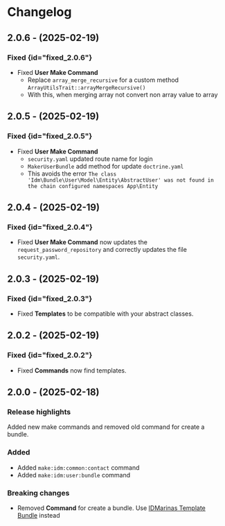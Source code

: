 # Changelog

## 2.0.6 - (2025-02-19)

### Fixed {id="fixed_2.0.6"}

* Fixed **User Make Command**
	* Replace `array_merge_recursive` for a custom method `ArrayUtilsTrait::arrayMergeRecursive()`
	* With this, when merging array not convert non array value to array

## 2.0.5 - (2025-02-19)

### Fixed {id="fixed_2.0.5"}

* Fixed **User Make Command**
	* `security.yaml` updated route name for login
	* `MakerUserBundle` add method for update `doctrine.yaml`
	* This avoids the error
	  `The class 'Idm\Bundle\User\Model\Entity\AbstractUser' was not found in the chain configured namespaces App\Entity`

## 2.0.4 - (2025-02-19)

### Fixed {id="fixed_2.0.4"}

* Fixed **User Make Command** now updates the `request_password_repository` and correctly updates the file
  `security.yaml`.

## 2.0.3 - (2025-02-19)

### Fixed {id="fixed_2.0.3"}

* Fixed **Templates** to be compatible with your abstract classes.

## 2.0.2 - (2025-02-19)

### Fixed {id="fixed_2.0.2"}

* Fixed **Commands** now find templates.

## 2.0.0 - (2025-02-18)

### Release highlights

Added new make commands and removed old command for create a bundle.

### Added

* Added `make:idm:common:contact` command
* Added `make:idm:user:bundle` command

### Breaking changes

* Removed **Command** for create a bundle.
  Use [IDMarinas Template Bundle](https://www.github.com/idmarinas/template-bundle) instead
